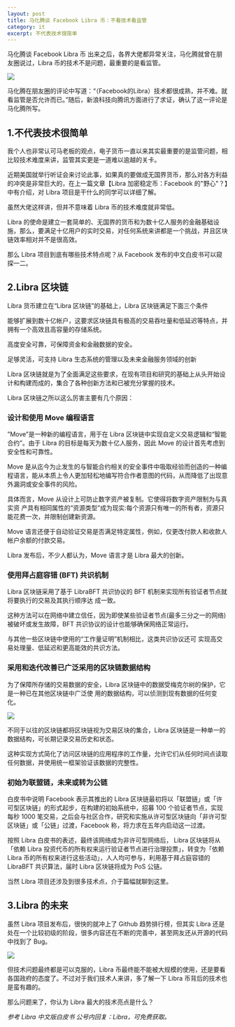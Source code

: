 ```yaml
---
layout: post
title: 马化腾谈 Facebook Libra 币：不看技术看监管
category: it
excerpt: 不代表技术很简单
---
```


马化腾谈 Facebook  Libra 币 出来之后，各界大佬都异常关注，马化腾就曾在朋友圈说过，Libra 币的技术不是问题，最重要的是看监管。

![](http://favorites.ren/assets/images/2019/it/malibra01.png)

马化腾在朋友圈的评论中写道：“（Facebook的Libra）技术都很成熟，并不难。就看监管是否允许而已。”随后，新浪科技向腾讯方面进行了求证，确认了这一评论是马化腾所写。

## 1.不代表技术很简单

我个人也非常认可马老板的观点，电子货币一直以来其实最重要的是监管问题，相比较技术难度来讲，监管其实更是一道难以逾越的关卡。

近期美国就举行听证会来讨论此事，如果真的要做成无国界货币，那么对各方利益的冲突是非常巨大的，在上一篇文章【Libra 加密稳定币：Facebook 的"野心"？】中有介绍，对 Libra 项目是干什么的同学可以详细了解。

虽然大佬这样讲，但并不意味着 Libra 币的技术难度就非常低。

Libra 的使命是建立一套简单的、无国界的货币和为数十亿人服务的金融基础设施，那么，要满足十亿用户的实时交易，对任何系统来讲都是一个挑战，并且区块链效率相对并不是很高效。

那么 Libra 项目到底有哪些技术特点呢？从 Facebook 发布的中文白皮书可以窥探一二。

## 2.Libra 区块链

Libra 货币建立在“Libra 区块链”的基础上，Libra 区块链满足下面三个条件

能够扩展到数十亿帐户，这要求区块链具有极高的交易吞吐量和低延迟等特点，并拥有一个高效且高容量的存储系统。

高度安全可靠，可保障资金和金融数据的安全。

足够灵活，可支持 Libra 生态系统的管理以及未来金融服务领域的创新

Libra 区块链就是为了全面满足这些要求，在现有项目和研究的基础上从头开始设计和构建而成的，集合了各种创新方法和已被充分掌握的技术。

Libra 区块链之所以这么厉害主要有几个原因：

### 设计和使用 Move 编程语言

”Move”是一种新的编程语言，用于在 Libra 区块链中实现自定义交易逻辑和“智能合约”。由于 Libra 的目标是每天为数十亿人服务，因此 Move 的设计首先考虑到安全性和可靠性。

Move 是从迄今为止发生的与智能合约相关的安全事件中吸取经验而创造的一种编程语言，能从本质上令人更加轻松地编写符合作者意图的代码，从而降低了出现意外漏洞或安全事件的风险。

具体而言，Move 从设计上可防止数字资产被复制。它使得将数字资产限制为与真实资 产具有相同属性的“资源类型”成为现实:每个资源只有唯一的所有者，资源只能花费一次，并限制创建新资源。

Move 语言还便于自动验证交易是否满足特定属性，例如，仅更改付款人和收款人帐户余额的付款交易。

Libra 发布后，不少⼈都认为，Move 语言才是 Libra 最大的创新。

### 使用拜占庭容错 (BFT) 共识机制

Libra 区块链采用了基于 LibraBFT 共识协议的 BFT 机制来实现所有验证者节点就将要执行的交易及其执行顺序达 成一致。

这种方法可以在网络中建立信任，因为即使某些验证者节点(最多三分之一的网络)被破坏或发生故障，BFT 共识协议的设计也能够确保网络正常运行。

与其他一些区块链中使用的“工作量证明”机制相比，这类共识协议还可 实现高交易处理量、低延迟和更高能效的共识方法。

### 采用和迭代改善已广泛采用的区块链数据结构

为了保障所存储的交易数据的安全，Libra 区块链中的数据受梅克尔树的保护，它是一种已在其他区块链中广泛使 用的数据结构，可以侦测到现有数据的任何变化。

![](http://favorites.ren/assets/images/2019/it/malibra02.png)

不同于以往的区块链都将区块链视为交易区块的集合，Libra 区块链是一种单一的数据结构，可长期记录交易历史和状态。

这种实现方式简化了访问区块链的应用程序的工作量，允许它们从任何时间点读取任何数据，并使用统一框架验证该数据的完整性。

### 初始为联盟链，未来或转为公链

白皮书中说明 Facebook 表示其推出的 Libra 区块链最初将以「联盟链」或「许可型区块链」的形式起步，在构建的初始系统中，招募 100 个验证者节点，实现每秒 1000 笔交易，之后会与社区合作，研究和实施从许可型区块链向「非许可型区块链」或「公链」过渡，Facebook 称，将力求在五年内启动这一过渡。

按照 Libra 白皮书的表述，最终该网络成为非许可型网络后， Libra 区块链将从「依赖 Libra 投资代币的所有权来运行验证者节点进行治理投票」，转变为「依赖 Libra 币的所有权来进行这些活动」，人人均可参与，利用基于拜占庭容错的 LibraBFT 共识算法，届时 Libra 区块链将成为 PoS 公链。

当然 Libra 项目还涉及到很多技术点，介于篇幅就聊到这里。

## 3.Libra 的未来

虽然 Libra 项目发布后，很快的就冲上了 Github 趋势排行榜，但其实 Libra 还是处在一个比较初级的阶段，很多内容还在不断的完善中，甚至网友还从开源的代码中找到了 Bug。

![](http://favorites.ren/assets/images/2019/it/malibra02.png)

但技术问题最终都是可以克服的，Libra 币最终能不能被大规模的使用，还是要看各国政府的态度了。不过对于我们技术人来讲，多了解一下 Libra 币背后的技术也是蛮有趣的。

那么问题来了，你认为 Libra 最大的技术亮点是什么？

*参考 Libra 中文版白皮书    公号内回复：Libra，可免费获取。*
